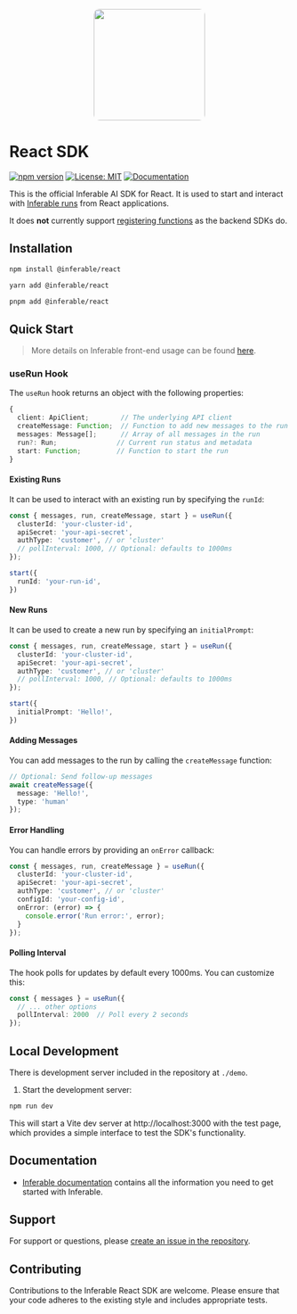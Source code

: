 <p align="center">
  <img src="https://a.inferable.ai/logo-hex.png" width="200" style="border-radius: 10px" />
</p>

# React SDK

[![npm version](https://badge.fury.io/js/%40inferable%2Freact.svg)](https://badge.fury.io/js/%40inferable%2Freact)
[![License: MIT](https://img.shields.io/badge/License-MIT-yellow.svg)](https://opensource.org/licenses/MIT)
[![Documentation](https://img.shields.io/badge/docs-inferable.ai-brightgreen)](https://docs.inferable.ai/)

This is the official Inferable AI SDK for React.
It is used to start and interact with [Inferable runs](https://docs.inferable.ai/pages/runs) from React applications.

It does **not** currently support [registering functions](https://docs.inferable.ai/pages/functions) as the backend SDKs do.

## Installation

```bash
npm install @inferable/react
```

```bash
yarn add @inferable/react
```

```bash
pnpm add @inferable/react
```

## Quick Start

> More details on Inferable front-end usage can be found [here](https://docs.inferable.ai/pages/frontend).

### useRun Hook

The `useRun` hook returns an object with the following properties:

```typescript
{
  client: ApiClient;        // The underlying API client
  createMessage: Function;  // Function to add new messages to the run
  messages: Message[];      // Array of all messages in the run
  run?: Run;               // Current run status and metadata
  start: Function;         // Function to start the run
}
```


#### Existing Runs
It can be used to interact with an existing run by specifying the `runId`:
```typescript
const { messages, run, createMessage, start } = useRun({
  clusterId: 'your-cluster-id',
  apiSecret: 'your-api-secret',
  authType: 'customer', // or 'cluster'
  // pollInterval: 1000, // Optional: defaults to 1000ms
});

start({
  runId: 'your-run-id',
})
```


#### New Runs

It can be used to create a new run by specifying an `initialPrompt`:

```typescript
const { messages, run, createMessage, start } = useRun({
  clusterId: 'your-cluster-id',
  apiSecret: 'your-api-secret',
  authType: 'customer', // or 'cluster'
  // pollInterval: 1000, // Optional: defaults to 1000ms
});

start({
  initialPrompt: 'Hello!',
})
```

#### Adding Messages

You can add messages to the run by calling the `createMessage` function:

```typescript
// Optional: Send follow-up messages
await createMessage({
  message: 'Hello!',
  type: 'human'
});
```

#### Error Handling

You can handle errors by providing an `onError` callback:

```typescript
const { messages, run, createMessage } = useRun({
  clusterId: 'your-cluster-id',
  apiSecret: 'your-api-secret',
  authType: 'customer', // or 'cluster'
  configId: 'your-config-id',
  onError: (error) => {
    console.error('Run error:', error);
  }
});
```

#### Polling Interval

The hook polls for updates by default every 1000ms. You can customize this:

```typescript
const { messages } = useRun({
  // ... other options
  pollInterval: 2000  // Poll every 2 seconds
});
```

## Local Development

There is development server included in the repository at `./demo`.

1. Start the development server:
```bash
npm run dev
```

This will start a Vite dev server at http://localhost:3000 with the test page, which provides a simple interface to test the SDK's functionality.

## Documentation

- [Inferable documentation](https://docs.inferable.ai/) contains all the information you need to get started with Inferable.

## Support

For support or questions, please [create an issue in the repository](https://github.com/inferablehq/inferable/issues).

## Contributing

Contributions to the Inferable React SDK are welcome. Please ensure that your code adheres to the existing style and includes appropriate tests.
